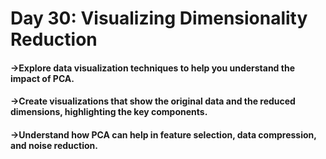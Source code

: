 
# **Day 30: Visualizing Dimensionality Reduction**

#### ->Explore data visualization techniques to help you understand the impact of PCA.
#### ->Create visualizations that show the original data and the reduced dimensions, highlighting the key components.
#### ->Understand how PCA can help in feature selection, data compression, and noise reduction.